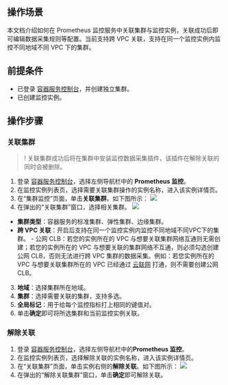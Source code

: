 

## 操作场景

本文档介绍如何在 Prometheus 监控服务中关联集群与监控实例，关联成功后即可编辑数据采集规则等配置。当前支持跨 VPC 关联，支持在同一个监控实例内监控不同地域不同 VPC 下的集群。

## 前提条件
- 已登录 [容器服务控制台](https://console.cloud.tencent.com/tke2)，并创建独立集群。
- 已创建监控实例。

## 操作步骤

### 关联集群
>! 关联集群成功后将在集群中安装监控数据采集插件，该插件在解除关联的同时会被删除。
>
1. 登录 [容器服务控制台](https://console.cloud.tencent.com/tke2)，选择左侧导航栏中的 **Prometheus 监控**。
2. 在监控实例列表页，选择需要关联集群操作的实例名称，进入该实例详情页。
3. 在“集群监控”页面，单击**关联集群**。如下图所示：
![](https://qcloudimg.tencent-cloud.cn/raw/3385a88e4d71b2698148d9261f908a3d.png)
4. 在弹出的“关联集群”窗口，选择相关集群。
    ![](https://qcloudimg.tencent-cloud.cn/raw/43cc23b493a0f0886ff0b95f825c450f.png)
  - **集群类型**：容器服务的标准集群、弹性集群、边缘集群。
  - **跨 VPC 关联**：开启后支持在同一个监控实例内监控不同地域不同VPC下的集群。
        - 公网 CLB：若您的实例所在的 VPC 与想要关联集群网络互通则无需创建；若您的实例所在的 VPC 与想要关联的集群网络不互通，则必须勾选创建公网 CLB，否则无法进行跨 VPC 集群的数据采集。例如：若您实例所在的 VPC 与想要关联集群所在的 VPC 已经通过 [云联网](https://cloud.tencent.com/document/product/877) 打通，则不需要创建公网 CLB。
  3. **地域**：选择集群所在地域。
  4. **集群**：选择需要关联的集群，支持多选。
  5. **全局标记**：用于给每个监控指标打上相同的键值对。
5. 单击**确定**即可将所选集群和当前监控实例关联。





### 解除关联

1. 登录 [容器服务控制台](https://console.cloud.tencent.com/tke2)，选择左侧导航栏中的**Prometheus 监控**。
2. 在监控实例列表页，选择解除关联的实例名称，进入该实例详情页。
3. 在“关联集群”页面，单击实例右侧的**解除关联**。如下图所示：
![](https://qcloudimg.tencent-cloud.cn/raw/40e1d209abe287d0ac4f72cf6eebe1de.png)
4. 在弹出的“解除关联集群”窗口，单击**确定**即可解除关联。



